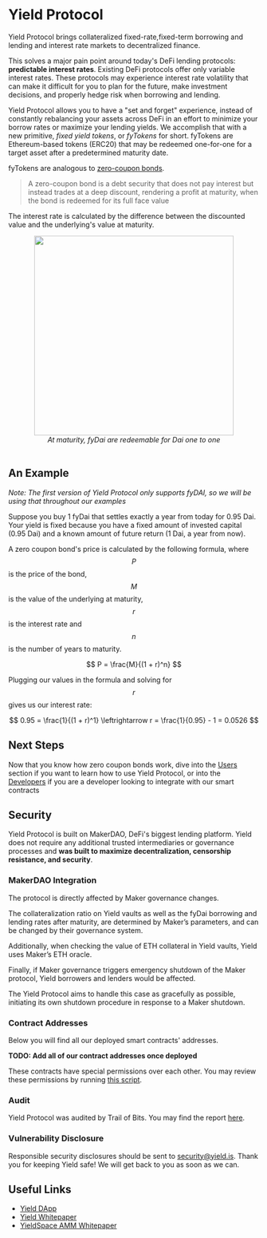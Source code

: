 # Yield Protocol

Yield Protocol brings collateralized fixed-rate,fixed-term borrowing and lending and interest rate markets to decentralized finance.

This solves a major pain point around today's DeFi lending protocols: **predictable interest rates**. Existing DeFi protocols offer only variable interest rates. 
These protocols may experience interest rate volatility that can make it difficult for you to plan for the future, make investment decisions, and properly hedge risk when borrowing and lending.

Yield Protocol allows you to have a "set and forget" experience, instead of constantly rebalancing your assets across DeFi in an effort to minimize your borrow rates or maximize your lending yields.
We accomplish that with a new primitive, _fixed yield tokens_, or _fyTokens_ for short. fyTokens are Ethereum-based tokens (ERC20) that may be redeemed one-for-one for a target asset after a predetermined maturity date. 

fyTokens are analogous to [zero-coupon bonds](https://www.investopedia.com/terms/z/zero-couponbond.asp). 

> A zero-coupon bond is a debt security that does not pay interest but instead trades at a deep discount, rendering a profit at maturity, when the bond is redeemed for its full face value

The interest rate is calculated by the difference between the discounted value and the underlying's value at maturity.

<figure class="image" align = "center">
  <img src="assets/mature.jpg" width = 400>
  <figcaption><i>At maturity, fyDai are redeemable for Dai one to one</i></figcaption>
  <br>
</figure>


## An Example

_Note: The first version of Yield Protocol only supports fyDAI, so we will be using that throughout our examples_

Suppose you buy 1 fyDai that settles exactly a year from today for 0.95 Dai. Your yield is fixed because you have a fixed amount of invested capital (0.95 Dai) and a known amount of future return (1 Dai, a year from now).

A zero coupon bond's price is calculated by the following formula, where $$P$$ is the price of the bond, $$M$$ is the value of the underlying at maturity, $$r$$ is the interest rate and $$n$$ is the number of years to maturity.

$$
P = \frac{M}{(1 + r)^n}
$$

Plugging our values in the formula and solving for $$r$$ gives us our interest rate:

$$
0.95 = \frac{1}{(1 + r)^1} \leftrightarrow r = \frac{1}{0.95} - 1 = 0.0526
$$

## Next Steps

Now that you know how zero coupon bonds work, dive into the [Users](users/README.md) section if you want to learn how to use Yield Protocol, 
or into the [Developers](developers/README.md) if you are a developer looking to integrate with our smart contracts


## Security

Yield Protocol is built on MakerDAO, DeFi's biggest lending platform. Yield does not require any additional trusted intermediaries 
or governance processes and **was built to maximize decentralization, censorship resistance, and security**.

### MakerDAO Integration

The protocol is directly affected by Maker governance changes. 

The collateralization ratio on Yield vaults as well as the fyDai borrowing and lending rates after maturity, 
are determined by Maker’s parameters, and can be changed by their governance system. 

Additionally, when checking the value of ETH collateral in Yield vaults, Yield uses Maker’s ETH oracle. 

Finally, if Maker governance triggers emergency shutdown of the Maker protocol, Yield borrowers and lenders would be affected. 

The Yield Protocol aims to handle this case as gracefully as possible, initiating its own shutdown procedure in response to a Maker shutdown.

### Contract Addresses

Below you will find all our deployed smart contracts' addresses.

**TODO: Add all of our contract addresses once deployed**

These contracts have special permissions over each other. You may review these permissions
by running [this script](https://github.com/yieldprotocol/fyDai/blob/master/scripts/orchestration.js).

### Audit

Yield Protocol was audited by Trail of Bits. You may find the report [here](yield.is/tob_audit.pdf).

### Vulnerability Disclosure

Responsible security disclosures should be sent to [security@yield.is](mailto:security@yield.is). Thank you
for keeping Yield safe! We will get back to you as soon as we can.

## Useful Links

- [Yield DApp](https://app.yield.is)
- [Yield Whitepaper](https://yield.is/whitepaper.pdf)
- [YieldSpace AMM Whitepaper](https://yield.is/yieldspace.pdf)

